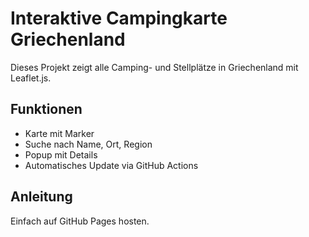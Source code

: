 # Interaktive Campingkarte Griechenland

Dieses Projekt zeigt alle Camping- und Stellplätze in Griechenland mit Leaflet.js.

## Funktionen
- Karte mit Marker
- Suche nach Name, Ort, Region
- Popup mit Details
- Automatisches Update via GitHub Actions

## Anleitung
Einfach auf GitHub Pages hosten.